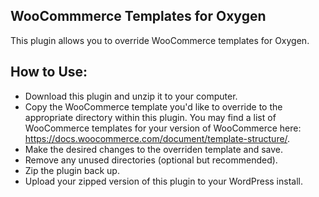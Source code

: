 ## WooCommmerce Templates for Oxygen
This plugin allows you to override WooCommerce templates for Oxygen.

## How to Use:
* Download this plugin and unzip it to your computer.
* Copy the WooCommerce template you'd like to override to the appropriate directory within this plugin. You may find a list of WooCommerce templates for your version of WooCommerce here: https://docs.woocommerce.com/document/template-structure/.
* Make the desired changes to the overriden template and save.
* Remove any unused directories (optional but recommended).
* Zip the plugin back up.
* Upload your zipped version of this plugin to your WordPress install.